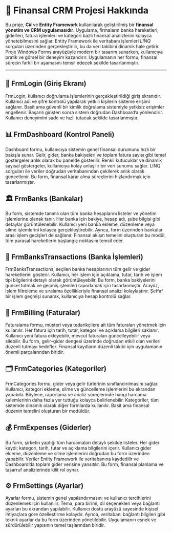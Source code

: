 <h1>🏦 Finansal CRM Projesi Hakkında</h1>

<p>
Bu proje, <strong>C#</strong> ve <strong>Entity Framework</strong> kullanılarak geliştirilmiş bir 
<strong>finansal yönetim ve CRM uygulamasıdır</strong>. 
Uygulama, firmaların banka hareketleri, giderleri, fatura işlemleri ve kategori bazlı finansal analizlerini kolayca yönetebilmesini sağlar. 
Entity Framework ile veritabanı işlemleri <em>LINQ</em> sorguları üzerinden gerçekleştirilir, bu da veri takibini dinamik hale getirir. 
Proje Windows Forms arayüzüyle modern bir tasarım sunarken, kullanıcıya pratik ve görsel bir deneyim kazandırır. 
Uygulamanın her formu, finansal sürecin farklı bir aşamasını temsil edecek şekilde tasarlanmıştır.
</p>

<hr>

<h2>🔐 FrmLogin (Giriş Ekranı)</h2>
<p>
FrmLogin, kullanıcı doğrulama işlemlerinin gerçekleştirildiği giriş ekranıdır. 
Kullanıcı adı ve şifre kontrolü yapılarak yetkili kişilerin sisteme erişimi sağlanır. 
Basit ama güvenli bir kimlik doğrulama sistemiyle yetkisiz erişimler engellenir. 
Başarılı girişten sonra sistem doğrudan Dashboard’a yönlendirir. 
Kullanıcı deneyimini sade ve hızlı tutacak şekilde tasarlanmıştır.
</p>

<h2>📊 FrmDashboard (Kontrol Paneli)</h2>
<p>
Dashboard formu, kullanıcıya sistemin genel finansal durumunu hızlı bir bakışla sunar. 
Gelir, gider, banka bakiyeleri ve toplam fatura sayısı gibi temel göstergeler anlık olarak bu panelde gösterilir. 
Renkli kutucuklar ve dinamik sayısal göstergeler, kullanıcıya kolay anlaşılır bir veri sunumu sağlar. 
LINQ sorguları ile veriler doğrudan veritabanından çekilerek anlık olarak güncellenir. 
Bu form, finansal karar alma süreçlerini hızlandırmak için tasarlanmıştır.
</p>

<h2>🏛️ FrmBanks (Bankalar)</h2>
<p>
Bu form, sistemde tanımlı olan tüm banka hesaplarını listeler ve yönetim işlemlerine olanak tanır. 
Her banka için bakiye, hesap adı, şube bilgisi gibi detaylar görüntülenebilir. 
Kullanıcı yeni banka ekleme, düzenleme veya silme işlemlerini kolayca gerçekleştirebilir. 
Ayrıca, form üzerinden bankalar arası işlem geçişleri de sağlanır. 
Finansal akışın temelini oluşturan bu modül, tüm parasal hareketlerin başlangıç noktasını temsil eder.
</p>

<h2>💸 FrmBanksTransactions (Banka İşlemleri)</h2>
<p>
FrmBanksTransactions, seçilen banka hesaplarının tüm gelir ve gider hareketlerini gösterir. 
Kullanıcı, her işlem için açıklama, tutar, tarih ve işlem tipi bilgilerini detaylı olarak görüntüleyebilir. 
Bu form, banka bakiyelerini güncel tutmak ve geçmiş işlemleri raporlamak için tasarlanmıştır. 
Arayüz, işlem filtreleme ve sıralama özellikleriyle finansal analizi kolaylaştırır. 
Şeffaf bir işlem geçmişi sunarak, kullanıcıya hesap kontrolü sağlar.
</p>

<h2>🧾 FrmBilling (Faturalar)</h2>
<p>
Faturalama formu, müşteri veya tedarikçilere ait tüm faturaları yönetmek için kullanılır. 
Her fatura için tarih, tutar, kategori ve açıklama bilgileri saklanır. 
Kullanıcı yeni fatura ekleyebilir, mevcut faturaları güncelleyebilir veya silebilir. 
Bu form, gelir–gider dengesi üzerinde doğrudan etkili olan verileri düzenli tutmayı hedefler. 
Finansal kayıtların düzenli takibi için uygulamanın önemli parçalarından biridir.
</p>

<h2>🗂️ FrmCategories (Kategoriler)</h2>
<p>
FrmCategories formu, gider veya gelir türlerinin sınıflandırılmasını sağlar. 
Kullanıcı, kategori ekleme, silme ve güncelleme işlemlerini bu ekrandan yapabilir. 
Böylece, raporlama ve analiz süreçlerinde hangi harcama kalemlerinin daha fazla yer tuttuğu kolayca belirlenebilir. 
Kategoriler, tüm sistemde dinamik olarak diğer formlarda kullanılır. 
Basit ama finansal düzenin temelini oluşturan bir modüldür.
</p>

<h2>💰 FrmExpenses (Giderler)</h2>
<p>
Bu form, şirketin yaptığı tüm harcamaları detaylı şekilde listeler. 
Her gider kaydı; kategori, tarih, tutar ve açıklama bilgilerini içerir. 
Kullanıcı gider ekleme, düzenleme ve silme işlemlerini doğrudan bu form üzerinden yapabilir. 
Veriler Entity Framework ile veritabanına kaydedilir ve Dashboard’da toplam gider verisine yansıtılır. 
Bu form, finansal planlama ve tasarruf analizlerinde kilit rol oynar.
</p>

<h2>⚙️ FrmSettings (Ayarlar)</h2>
<p>
Ayarlar formu, sistemin genel yapılandırmasını ve kullanıcı tercihlerini düzenlemek için kullanılır. 
Tema, para birimi, dil seçenekleri veya bağlantı ayarları bu ekrandan yapılabilir. 
Kullanıcı dostu arayüzü sayesinde kişisel ihtiyaçlara göre özelleştirme kolaydır. 
Ayrıca, veritabanı bağlantı bilgileri gibi teknik ayarlar da bu form üzerinden yönetilebilir. 
Uygulamanın esnek ve sürdürülebilir yapısının temel taşlarından biridir.
</p>
